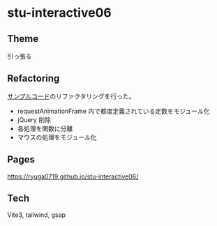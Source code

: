 # stu-interactive06

## Theme

引っ張る

## Refactoring

[サンプルコード](https://codepen.io/ikeryou/pen/xjQGeZ)のリファクタリングを行った。

- requestAnimationFrame 内で都度定義されている定数をモジュール化
- jQuery 削除
- 各処理を関数に分離
- マウスの処理をモジュール化

## Pages

https://ryuga0719.github.io/stu-interactive06/

## Tech

Vite3, tailwind, gsap
